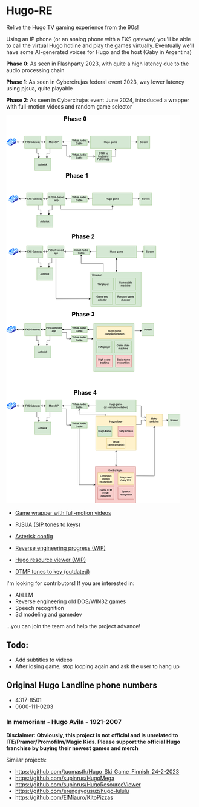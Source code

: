 # Hugo-RE
Relive the Hugo TV gaming experience from the 90s!

Using an IP phone (or an analog phone with a FXS gateway) you'll be able to call the virtual Hugo hotline and play the games virtually.
Eventually we'll have some AI-generated voices for Hugo and the host (Gaby in Argentina)

**Phase 0**: As seen in Flashparty 2023, with quite a high latency due to the audio processing chain

**Phase 1**: As seen in Cybercirujas federal event 2023, way lower latency using pjsua, quite playable

**Phase 2**: As seen in Cybercirujas event June 2024, introduced a wrapper with full-motion videos and random game selector

![Remake](docs/hugoremake.drawio.png)

- [Game wrapper with full-motion videos](game/)
- [PJSUA (SIP tones to keys)](pjsua-to-keys/)
- [Asterisk config](asterisk-config/)

- [Reverse engineering progress (WIP)](docs/reverse.md)
- [Hugo resource viewer (WIP)](viewer/)
- [DTMF tones to key (outdated)](dtmf-to-keys/)

I'm looking for contributors! If you are interested in:
- AI/LLM
- Reverse engineering old DOS/WIN32 games
- Speech recognition
- 3d modeling and gamedev

...you can join the team and help the project advance!

## Todo: 
- Add subtitles to videos
- After losing game, stop looping again and ask the user to hang up

## Original Hugo Landline phone numbers
- 4317-8501
- 0600-111-0203

### In memoriam - Hugo Avila - 1921-2007

**Disclaimer: Obviously, this project is not official and is unrelated to ITE/Pramer/Promofilm/Magic Kids. Please support the official Hugo franchise by buying their newest games and merch**

Similar projects:
- https://github.com/tuomasth/Hugo_Ski_Game_Finnish_24-2-2023
- https://github.com/supinrus/HugoMega
- https://github.com/supinrus/HugoResourceViewer
- https://github.com/erengaygusuz/hugo-lululu
- https://github.com/ElMiauro/KitoPizzas